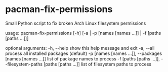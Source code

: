 # pacman-fix-permissions
Small Python script to fix broken Arch Linux filesystem permissions

usage: pacman-fix-permissions [-h] [-a | -p [names [names ...]] | -f
                              [paths [paths ...]]]

optional arguments:
  -h, --help            show this help message and exit
  -a, --all             process all installed packages (default)
  -p [names [names ...]], --packages [names [names ...]]
                        list of package names to process
  -f [paths [paths ...]], --filesystem-paths [paths [paths ...]]
                        list of filesystem paths to process

